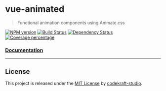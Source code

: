 # vue-animated

> Functional animation components using Animate.css

[![NPM version][npm-image]][npm-url] [![Build Status][travis-image]][travis-url] [![Dependency Status][daviddm-image]][daviddm-url] [![Coverage percentage][coveralls-image]][coveralls-url]


### [Documentation](https://codekraft-studio.github.io/vue-animated/)

---

## License

This project is released under the [MIT License](./LICENSE) by [codekraft-studio](https://codekraft.it/).


[npm-image]: https://badge.fury.io/js/%40codekraft-studio%2Fvue-animated.svg

[npm-url]: https://npmjs.org/package/@codekraft-studio/vue-animated

[daviddm-image]: https://david-dm.org/codekraft-studio/vue-animated.svg?theme=shields.io

[daviddm-url]: https://david-dm.org/codekraft-studio/vue-animated

[travis-image]: https://travis-ci.org/codekraft-studio/vue-animated.svg?branch=master

[travis-url]: https://travis-ci.org/codekraft-studio/vue-animated

[coveralls-image]: https://coveralls.io/repos/codekraft-studio/vue-animated/badge.svg

[coveralls-url]: https://coveralls.io/r/codekraft-studio/vue-animated
